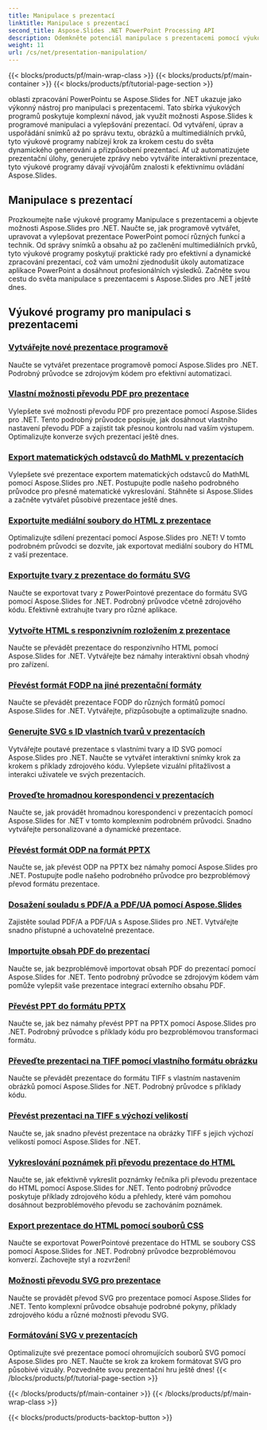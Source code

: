 ```yaml
---
title: Manipulace s prezentací
linktitle: Manipulace s prezentací
second_title: Aspose.Slides .NET PowerPoint Processing API
description: Odemkněte potenciál manipulace s prezentacemi pomocí výukových programů Aspose.Slides for .NET. Naučte se, jak dynamicky vytvářet, přizpůsobovat a vylepšovat prezentace PowerPoint programově. Zvyšte své dovednosti zpracování PowerPointu ještě dnes!
weight: 11
url: /cs/net/presentation-manipulation/
---
```


{{< blocks/products/pf/main-wrap-class >}}
{{< blocks/products/pf/main-container >}}
{{< blocks/products/pf/tutorial-page-section >}}

oblasti zpracování PowerPointu se Aspose.Slides for .NET ukazuje jako výkonný nástroj pro manipulaci s prezentacemi. Tato sbírka výukových programů poskytuje komplexní návod, jak využít možnosti Aspose.Slides k programové manipulaci a vylepšování prezentací. Od vytváření, úprav a uspořádání snímků až po správu textu, obrázků a multimediálních prvků, tyto výukové programy nabízejí krok za krokem cestu do světa dynamického generování a přizpůsobení prezentací. Ať už automatizujete prezentační úlohy, generujete zprávy nebo vytváříte interaktivní prezentace, tyto výukové programy dávají vývojářům znalosti k efektivnímu ovládání Aspose.Slides.

## Manipulace s prezentací
Prozkoumejte naše výukové programy Manipulace s prezentacemi a objevte možnosti Aspose.Slides pro .NET. Naučte se, jak programově vytvářet, upravovat a vylepšovat prezentace PowerPoint pomocí různých funkcí a technik. Od správy snímků a obsahu až po začlenění multimediálních prvků, tyto výukové programy poskytují praktické rady pro efektivní a dynamické zpracování prezentací, což vám umožní zjednodušit úkoly automatizace aplikace PowerPoint a dosáhnout profesionálních výsledků. Začněte svou cestu do světa manipulace s prezentacemi s Aspose.Slides pro .NET ještě dnes.

## Výukové programy pro manipulaci s prezentacemi
### [Vytvářejte nové prezentace programově](./create-new-presentations-programmatically/)
Naučte se vytvářet prezentace programově pomocí Aspose.Slides pro .NET. Podrobný průvodce se zdrojovým kódem pro efektivní automatizaci.
### [Vlastní možnosti převodu PDF pro prezentace](./custom-pdf-conversion-options-for-presentations/)
Vylepšete své možnosti převodu PDF pro prezentace pomocí Aspose.Slides pro .NET. Tento podrobný průvodce popisuje, jak dosáhnout vlastního nastavení převodu PDF a zajistit tak přesnou kontrolu nad vaším výstupem. Optimalizujte konverze svých prezentací ještě dnes.
### [Export matematických odstavců do MathML v prezentacích](./export-math-paragraphs-to-mathml-in-presentations/)
Vylepšete své prezentace exportem matematických odstavců do MathML pomocí Aspose.Slides pro .NET. Postupujte podle našeho podrobného průvodce pro přesné matematické vykreslování. Stáhněte si Aspose.Slides a začněte vytvářet působivé prezentace ještě dnes.
### [Exportujte mediální soubory do HTML z prezentace](./export-media-files-to-html-from-presentation/)
Optimalizujte sdílení prezentací pomocí Aspose.Slides pro .NET! V tomto podrobném průvodci se dozvíte, jak exportovat mediální soubory do HTML z vaší prezentace. 
### [Exportujte tvary z prezentace do formátu SVG](./export-shapes-to-svg-format-from-presentation/)
Naučte se exportovat tvary z PowerPointové prezentace do formátu SVG pomocí Aspose.Slides for .NET. Podrobný průvodce včetně zdrojového kódu. Efektivně extrahujte tvary pro různé aplikace.
### [Vytvořte HTML s responzivním rozložením z prezentace](./create-html-with-responsive-layout-from-presentation/)
Naučte se převádět prezentace do responzivního HTML pomocí Aspose.Slides for .NET. Vytvářejte bez námahy interaktivní obsah vhodný pro zařízení.
### [Převést formát FODP na jiné prezentační formáty](./convert-fodp-format-to-other-presentation-formats/)
Naučte se převádět prezentace FODP do různých formátů pomocí Aspose.Slides for .NET. Vytvářejte, přizpůsobujte a optimalizujte snadno.
### [Generujte SVG s ID vlastních tvarů v prezentacích](./generate-svg-with-custom-shape-ids-in-presentations/)
Vytvářejte poutavé prezentace s vlastními tvary a ID SVG pomocí Aspose.Slides pro .NET. Naučte se vytvářet interaktivní snímky krok za krokem s příklady zdrojového kódu. Vylepšete vizuální přitažlivost a interakci uživatele ve svých prezentacích.
### [Proveďte hromadnou korespondenci v prezentacích](./perform-mail-merge-in-presentations/)
Naučte se, jak provádět hromadnou korespondenci v prezentacích pomocí Aspose.Slides for .NET v tomto komplexním podrobném průvodci. Snadno vytvářejte personalizované a dynamické prezentace.
### [Převést formát ODP na formát PPTX](./convert-odp-format-to-pptx-format/)
Naučte se, jak převést ODP na PPTX bez námahy pomocí Aspose.Slides pro .NET. Postupujte podle našeho podrobného průvodce pro bezproblémový převod formátu prezentace.
### [Dosažení souladu s PDF/A a PDF/UA pomocí Aspose.Slides](./achieving-pdf-a-and-pdf-ua-conformance-with-aspose-slides/)
Zajistěte soulad PDF/A a PDF/UA s Aspose.Slides pro .NET. Vytvářejte snadno přístupné a uchovatelné prezentace.
### [Importujte obsah PDF do prezentací](./import-pdf-content-into-presentations/)
Naučte se, jak bezproblémově importovat obsah PDF do prezentací pomocí Aspose.Slides for .NET. Tento podrobný průvodce se zdrojovým kódem vám pomůže vylepšit vaše prezentace integrací externího obsahu PDF.
### [Převést PPT do formátu PPTX](./convert-ppt-to-pptx-format/)
Naučte se, jak bez námahy převést PPT na PPTX pomocí Aspose.Slides pro .NET. Podrobný průvodce s příklady kódu pro bezproblémovou transformaci formátu.
### [Převeďte prezentaci na TIFF pomocí vlastního formátu obrázku](./convert-presentation-to-tiff-with-custom-image-format/)
Naučte se převádět prezentace do formátu TIFF s vlastním nastavením obrázků pomocí Aspose.Slides for .NET. Podrobný průvodce s příklady kódu.
### [Převést prezentaci na TIFF s výchozí velikostí](./convert-presentation-to-tiff-with-default-size/)
Naučte se, jak snadno převést prezentace na obrázky TIFF s jejich výchozí velikostí pomocí Aspose.Slides for .NET.
### [Vykreslování poznámek při převodu prezentace do HTML](./render-notes-while-converting-presentation-to-html/)
Naučte se, jak efektivně vykreslit poznámky řečníka při převodu prezentace do HTML pomocí Aspose.Slides for .NET. Tento podrobný průvodce poskytuje příklady zdrojového kódu a přehledy, které vám pomohou dosáhnout bezproblémového převodu se zachováním poznámek. 
### [Export prezentace do HTML pomocí souborů CSS](./export-presentation-to-html-with-css-files/)
Naučte se exportovat PowerPointové prezentace do HTML se soubory CSS pomocí Aspose.Slides for .NET. Podrobný průvodce bezproblémovou konverzí. Zachovejte styl a rozvržení! 
### [Možnosti převodu SVG pro prezentace](./svg-conversion-options-for-presentations/)
Naučte se provádět převod SVG pro prezentace pomocí Aspose.Slides for .NET. Tento komplexní průvodce obsahuje podrobné pokyny, příklady zdrojového kódu a různé možnosti převodu SVG.
### [Formátování SVG v prezentacích](./formatting-svgs-in-presentations/)
Optimalizujte své prezentace pomocí ohromujících souborů SVG pomocí Aspose.Slides pro .NET. Naučte se krok za krokem formátovat SVG pro působivé vizuály. Pozvedněte svou prezentační hru ještě dnes! 
{{< /blocks/products/pf/tutorial-page-section >}}

{{< /blocks/products/pf/main-container >}}
{{< /blocks/products/pf/main-wrap-class >}}

{{< blocks/products/products-backtop-button >}}
